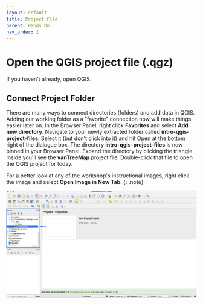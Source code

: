 ```yaml
---
layout: default
title: Project File
parent: Hands On
nav_order: 1
---
```


# Open the QGIS project file (.qgz)

If you haven't already, open QGIS. 

## Connect Project Folder
There are many ways to connect directories (folders) and add data in QGIS. Adding our working folder as a "favorite" connection now will make things easier later on. In the Browser Panel, right click **Favorites** and select **Add new directory**. Navigate to your newly extracted folder called **intro-qgis-project-files**. Select it (but don't click into it) and hit Open at the bottom right of the dialogue box. The directory **intro-qgis-project-files** is now pinned in your Browser Panel. Expand the directory by clicking the triangle. Inside you'll see the **vanTreeMap** project file. Double-click that file to open the QGIS project for today. 

For a better look at any of the workshop's instructional images, right click the image and select **Open Image in New Tab**.
{: .note}

![Image of Open VanTreeMap ](Open-vantreemap_20220518.png)

